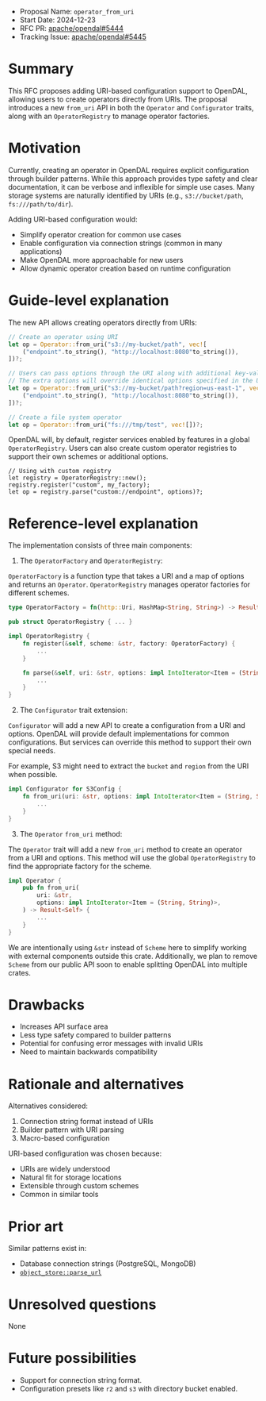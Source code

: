 - Proposal Name: `operator_from_uri`
- Start Date: 2024-12-23
- RFC PR: [apache/opendal#5444](https://github.com/apache/opendal/pull/5444)
- Tracking Issue: [apache/opendal#5445](https://github.com/apache/opendal/issues/5445)

# Summary

This RFC proposes adding URI-based configuration support to OpenDAL, allowing users to create operators directly from URIs. The proposal introduces a new `from_uri` API in both the `Operator` and `Configurator` traits, along with an `OperatorRegistry` to manage operator factories.

# Motivation

Currently, creating an operator in OpenDAL requires explicit configuration through builder patterns. While this approach provides type safety and clear documentation, it can be verbose and inflexible for simple use cases. Many storage systems are naturally identified by URIs (e.g., `s3://bucket/path`, `fs:///path/to/dir`).

Adding URI-based configuration would:

- Simplify operator creation for common use cases
- Enable configuration via connection strings (common in many applications)
- Make OpenDAL more approachable for new users
- Allow dynamic operator creation based on runtime configuration

# Guide-level explanation

The new API allows creating operators directly from URIs:

```rust
// Create an operator using URI
let op = Operator::from_uri("s3://my-bucket/path", vec![
    ("endpoint".to_string(), "http://localhost:8080"to_string()),
])?;

// Users can pass options through the URI along with additional key-value pairs
// The extra options will override identical options specified in the URI
let op = Operator::from_uri("s3://my-bucket/path?region=us-east-1", vec![
    ("endpoint".to_string(), "http://localhost:8080"to_string()),
])?;

// Create a file system operator
let op = Operator::from_uri("fs:///tmp/test", vec![])?;
```

OpenDAL will, by default, register services enabled by features in a global `OperatorRegistry`. Users can also create custom operator registries to support their own schemes or additional options.

```
// Using with custom registry
let registry = OperatorRegistry::new();
registry.register("custom", my_factory);
let op = registry.parse("custom://endpoint", options)?;
```

# Reference-level explanation

The implementation consists of three main components:

1. The `OperatorFactory` and `OperatorRegistry`:

`OperatorFactory` is a function type that takes a URI and a map of options and returns an `Operator`. `OperatorRegistry` manages operator factories for different schemes.

```rust
type OperatorFactory = fn(http::Uri, HashMap<String, String>) -> Result<Operator>;

pub struct OperatorRegistry { ... }

impl OperatorRegistry {
    fn register(&self, scheme: &str, factory: OperatorFactory) {
        ...
    }

    fn parse(&self, uri: &str, options: impl IntoIterator<Item = (String, String)>) -> Result<Operator> {
        ...
    }
}
```

2. The `Configurator` trait extension:

`Configurator` will add a new API to create a configuration from a URI and options. OpenDAL will provide default implementations for common configurations. But services can override this method to support their own special needs.

For example, S3 might need to extract the `bucket` and `region` from the URI when possible.

```rust
impl Configurator for S3Config {
    fn from_uri(uri: &str, options: impl IntoIterator<Item = (String, String)>) -> Result<Self> {
        ...
    }
}
```

3. The `Operator` `from_uri` method:

The `Operator` trait will add a new `from_uri` method to create an operator from a URI and options. This method will use the global `OperatorRegistry` to find the appropriate factory for the scheme.

```rust
impl Operator {
    pub fn from_uri(
        uri: &str,
        options: impl IntoIterator<Item = (String, String)>,
    ) -> Result<Self> {
        ...
    }
}
```

We are intentionally using `&str` instead of `Scheme` here to simplify working with external components outside this crate. Additionally, we plan to remove `Scheme` from our public API soon to enable splitting OpenDAL into multiple crates.

# Drawbacks

- Increases API surface area
- Less type safety compared to builder patterns
- Potential for confusing error messages with invalid URIs
- Need to maintain backwards compatibility

# Rationale and alternatives

Alternatives considered:

1. Connection string format instead of URIs
2. Builder pattern with URI parsing
3. Macro-based configuration

URI-based configuration was chosen because:

- URIs are widely understood
- Natural fit for storage locations
- Extensible through custom schemes
- Common in similar tools

# Prior art

Similar patterns exist in:

- Database connection strings (PostgreSQL, MongoDB)
- [`object_store::parse_url`](https://docs.rs/object_store/latest/object_store/fn.parse_url.html)

# Unresolved questions

None

# Future possibilities

- Support for connection string format.
- Configuration presets like `r2` and `s3` with directory bucket enabled.
